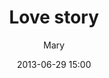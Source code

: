 ---
layout: portfolio
title: "Love story"
date: "2013-06-29 15:00"
author: Mary
categories: [lovestory]

name: "album5"

frontImage: 
    file: "front.jpg"
    type: 'portrait'
      
photos: 
    - file: "front.jpg"
      type: "portrait" 
    - file: "1.jpg"
      type: "landscape" 
    - file: "2.jpg"
      type: "landscape" 
    - file: "3.jpg"
      type: "landscape" 
    - file: "5.jpg"
      type: "portrait" 
    - file: "6.jpg"
      type: "landscape" 
    - file: "7.jpg"
      type: "portrait" 
    - file: "8.jpg"
      type: "landscape"
    - file: "9.jpg"
      type: "landscape" 

comments: false
published: true
sharing: false

---